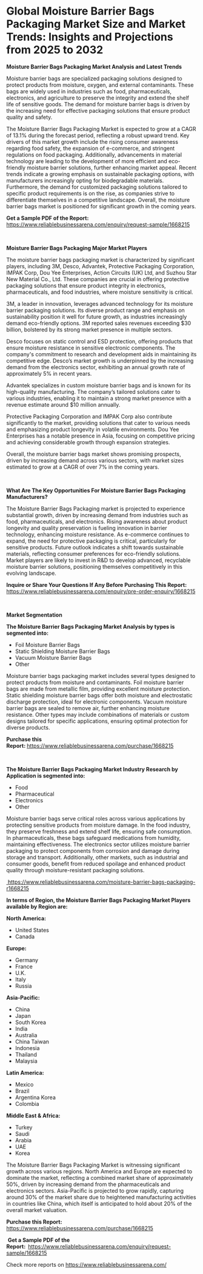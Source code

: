 <p><h1>Global Moisture Barrier Bags Packaging Market Size and Market Trends: Insights and Projections from 2025 to 2032</h1></p><p><strong>Moisture Barrier Bags Packaging Market Analysis and Latest Trends</strong></p>
<p><p>Moisture barrier bags are specialized packaging solutions designed to protect products from moisture, oxygen, and external contaminants. These bags are widely used in industries such as food, pharmaceuticals, electronics, and agriculture to preserve the integrity and extend the shelf life of sensitive goods. The demand for moisture barrier bags is driven by the increasing need for effective packaging solutions that ensure product quality and safety. </p><p>The Moisture Barrier Bags Packaging Market is expected to grow at a CAGR of 13.1% during the forecast period, reflecting a robust upward trend. Key drivers of this market growth include the rising consumer awareness regarding food safety, the expansion of e-commerce, and stringent regulations on food packaging. Additionally, advancements in material technology are leading to the development of more efficient and eco-friendly moisture barrier solutions, further enhancing market appeal. Recent trends indicate a growing emphasis on sustainable packaging options, with manufacturers increasingly opting for biodegradable materials. Furthermore, the demand for customized packaging solutions tailored to specific product requirements is on the rise, as companies strive to differentiate themselves in a competitive landscape. Overall, the moisture barrier bags market is positioned for significant growth in the coming years.</p></p>
<p><strong>Get a Sample PDF of the Report:&nbsp;</strong> <a href="https://www.reliablebusinessarena.com/enquiry/request-sample/1668215?utm_campaign=3042&utm_medium=2&utm_source=Github&utm_content=ia&utm_term=08032025&utm_id=moisture-barrier-bags-packaging">https://www.reliablebusinessarena.com/enquiry/request-sample/1668215</a></p>
<p>&nbsp;</p>
<p><strong>Moisture Barrier Bags Packaging Major Market Players</strong></p>
<p><p>The moisture barrier bags packaging market is characterized by significant players, including 3M, Desco, Advantek, Protective Packaging Corporation, IMPAK Corp, Dou Yee Enterprises, Action Circuits (UK) Ltd, and Suzhou Star New Material Co., Ltd. These companies are crucial in offering protective packaging solutions that ensure product integrity in electronics, pharmaceuticals, and food industries, where moisture sensitivity is critical.</p><p>3M, a leader in innovation, leverages advanced technology for its moisture barrier packaging solutions. Its diverse product range and emphasis on sustainability position it well for future growth, as industries increasingly demand eco-friendly options. 3M reported sales revenues exceeding $30 billion, bolstered by its strong market presence in multiple sectors.</p><p>Desco focuses on static control and ESD protection, offering products that ensure moisture resistance in sensitive electronic components. The company's commitment to research and development aids in maintaining its competitive edge. Desco’s market growth is underpinned by the increasing demand from the electronics sector, exhibiting an annual growth rate of approximately 5% in recent years.</p><p>Advantek specializes in custom moisture barrier bags and is known for its high-quality manufacturing. The company’s tailored solutions cater to various industries, enabling it to maintain a strong market presence with a revenue estimate around $10 million annually. </p><p>Protective Packaging Corporation and IMPAK Corp also contribute significantly to the market, providing solutions that cater to various needs and emphasizing product longevity in volatile environments. Dou Yee Enterprises has a notable presence in Asia, focusing on competitive pricing and achieving considerable growth through expansion strategies.</p><p>Overall, the moisture barrier bags market shows promising prospects, driven by increasing demand across various sectors, with market sizes estimated to grow at a CAGR of over 7% in the coming years.</p></p>
<p>&nbsp;</p>
<p><strong>What Are The Key Opportunities For Moisture Barrier Bags Packaging Manufacturers?</strong></p>
<p><p>The Moisture Barrier Bags Packaging market is projected to experience substantial growth, driven by increasing demand from industries such as food, pharmaceuticals, and electronics. Rising awareness about product longevity and quality preservation is fueling innovation in barrier technology, enhancing moisture resistance. As e-commerce continues to expand, the need for protective packaging is critical, particularly for sensitive products. Future outlook indicates a shift towards sustainable materials, reflecting consumer preferences for eco-friendly solutions. Market players are likely to invest in R&D to develop advanced, recyclable moisture barrier solutions, positioning themselves competitively in this evolving landscape.</p></p>
<p><strong>Inquire or Share Your Questions If Any Before Purchasing This Report:</strong> <a href="https://www.reliablebusinessarena.com/enquiry/pre-order-enquiry/1668215?utm_campaign=3042&utm_medium=2&utm_source=Github&utm_content=ia&utm_term=08032025&utm_id=moisture-barrier-bags-packaging">https://www.reliablebusinessarena.com/enquiry/pre-order-enquiry/1668215</a></p>
<p>&nbsp;</p>
<p><strong>Market Segmentation</strong></p>
<p><strong>The Moisture Barrier Bags Packaging Market Analysis by types is segmented into:</strong></p>
<p><ul><li>Foil Moisture Barrier Bags</li><li>Static Shielding Moisture Barrier Bags</li><li>Vacuum Moisture Barrier Bags</li><li>Other</li></ul></p>
<p><p>Moisture barrier bags packaging market includes several types designed to protect products from moisture and contaminants. Foil moisture barrier bags are made from metallic film, providing excellent moisture protection. Static shielding moisture barrier bags offer both moisture and electrostatic discharge protection, ideal for electronic components. Vacuum moisture barrier bags are sealed to remove air, further enhancing moisture resistance. Other types may include combinations of materials or custom designs tailored for specific applications, ensuring optimal protection for diverse products.</p></p>
<p><strong>Purchase this Report:&nbsp;</strong><a href="https://www.reliablebusinessarena.com/purchase/1668215?utm_campaign=3042&utm_medium=2&utm_source=Github&utm_content=ia&utm_term=08032025&utm_id=moisture-barrier-bags-packaging">https://www.reliablebusinessarena.com/purchase/1668215</a></p>
<p>&nbsp;</p>
<p><strong>The Moisture Barrier Bags Packaging Market Industry Research by Application is segmented into:</strong></p>
<p><ul><li>Food</li><li>Pharmaceutical</li><li>Electronics</li><li>Other</li></ul></p>
<p><p>Moisture barrier bags serve critical roles across various applications by protecting sensitive products from moisture damage. In the food industry, they preserve freshness and extend shelf life, ensuring safe consumption. In pharmaceuticals, these bags safeguard medications from humidity, maintaining effectiveness. The electronics sector utilizes moisture barrier packaging to protect components from corrosion and damage during storage and transport. Additionally, other markets, such as industrial and consumer goods, benefit from reduced spoilage and enhanced product quality through moisture-resistant packaging solutions.</p></p>
<p><a href="https://www.reliablebusinessarena.com/moisture-barrier-bags-packaging-r1668215?utm_campaign=3042&utm_medium=2&utm_source=Github&utm_content=ia&utm_term=08032025&utm_id=moisture-barrier-bags-packaging">&nbsp;https://www.reliablebusinessarena.com/moisture-barrier-bags-packaging-r1668215</a></p>
<p><strong>In terms of Region, the Moisture Barrier Bags Packaging Market Players available by Region are:</strong></p>
<p>
    <p> <strong> North America: </strong>
        <ul>
            <li>United States</li>
            <li>Canada</li>
        </ul>
        </p> 
    <p> <strong> Europe: </strong>
        <ul>
            <li>Germany</li>
            <li>France</li>
            <li>U.K.</li>
            <li>Italy</li>
            <li>Russia</li>
        </ul>
        </p> 
    <p> <strong> Asia-Pacific: </strong>
        <ul>
            <li>China</li>
            <li>Japan</li>
            <li>South Korea</li>
            <li>India</li>
            <li>Australia</li>
            <li>China Taiwan</li>
            <li>Indonesia</li>
            <li>Thailand</li>
            <li>Malaysia</li>
        </ul>
        </p> 
    <p> <strong> Latin America: </strong>
        <ul>
            <li>Mexico</li>
            <li>Brazil</li>
            <li>Argentina Korea</li>
            <li>Colombia</li>
        </ul>
        </p> 
    <p> <strong> Middle East & Africa: </strong>
        <ul>
            <li>Turkey</li>
            <li>Saudi</li>
            <li>Arabia</li>
            <li>UAE</li>
            <li>Korea</li>
        </ul>
    </p>
    </p>
<p><p>The Moisture Barrier Bags Packaging Market is witnessing significant growth across various regions. North America and Europe are expected to dominate the market, reflecting a combined market share of approximately 50%, driven by increasing demand from the pharmaceuticals and electronics sectors. Asia-Pacific is projected to grow rapidly, capturing around 30% of the market share due to heightened manufacturing activities in countries like China, which itself is anticipated to hold about 20% of the overall market valuation.</p></p>
<p><strong>Purchase this Report: </strong><a href="https://www.reliablebusinessarena.com/purchase/1668215?utm_campaign=3042&utm_medium=2&utm_source=Github&utm_content=ia&utm_term=08032025&utm_id=moisture-barrier-bags-packaging">https://www.reliablebusinessarena.com/purchase/1668215</a></p>
<p>&nbsp;<strong>Get a Sample PDF of the Report:&nbsp;&nbsp;</strong><a href="https://www.reliablebusinessarena.com/enquiry/request-sample/1668215?utm_campaign=3042&utm_medium=2&utm_source=Github&utm_content=ia&utm_term=08032025&utm_id=moisture-barrier-bags-packaging">https://www.reliablebusinessarena.com/enquiry/request-sample/1668215</a></p>
<p><strong></strong></p>
<p>Check more reports on <a href="https://www.reliablebusinessarena.com/?utm_campaign=3042&utm_medium=2&utm_source=Github&utm_content=ia&utm_term=08032025&utm_id=moisture-barrier-bags-packaging">https://www.reliablebusinessarena.com/</a></p>